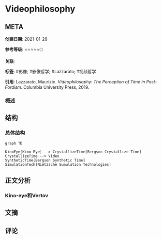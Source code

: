 # Videophilosophy

## META

**创建日期**: 2021-01-26

**参考等级**: ⭐⭐⭐⭐⭐🌕

**关联**: 

**标签**: #影像; #影像哲学; #Lazzarato; #视频哲学

**引用**: Lazzarato, Maurizio. *Videophilosophy: The Perception of Time in Post-Fordism*. Columbia University Press, 2019.

### 概述


## 结构

### 总体结构

```mermaid
graph TD

KinoEye[Kino-Eye] --> CrystallizeTime[Bergson Crystallize Time]
CrystallizeTime --> Video
SyntheticTime[Bergson Synthetic Time]
SimulationTech[Nietzsche Sumulation Technologies]
```

## 正文分析

### Kino-eye和Vertov



## 文摘

## 评论

